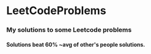# LeetCodeProblems
### My solutions to some Leetcode problems
#### Solutions beat 60% ~avg of other's people solutions.
